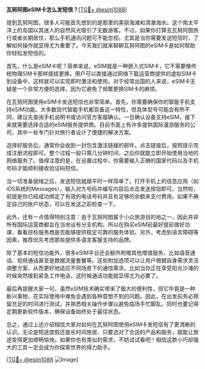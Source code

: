 **瓦努阿图eSIM卡怎么发短信？**[[TG💪+ @esim1088](https://t.me/s/esim1088)]

提到瓦努阿图，很多人可能首先想到的是那里的美丽海滩和清澈海水。这个南太平洋上的岛国以其迷人的自然风光吸引了无数游客。不过，如果你打算去瓦努阿图旅行或者长期居住，那么手机通讯问题可不能忽视。尤其是当你需要发送短信时，了解如何操作就显得尤为重要了。今天我们就来聊聊瓦努阿图的eSIM卡是如何帮助你轻松发短信的。

首先，什么是eSIM卡呢？简单来说，eSIM就是一种嵌入式SIM卡，它不需要像传统物理SIM卡那样插拔更换。用户可以直接通过网络下载运营商提供的虚拟SIM卡到设备中，这样就可以实现即时激活和使用。对于经常出国的人来说，eSIM卡无疑是一个非常方便的选择，因为它避免了频繁更换SIM卡的麻烦。

在瓦努阿图使用eSIM卡发送短信也非常简单。首先，你需要确保你的智能手机支持eSIM功能。大多数现代智能手机都具备这一特性，但具体型号可能会有所不同，建议先查阅手机说明书或访问官方客服确认。一旦确认设备支持eSIM，接下来就需要选择合适的eSIM服务提供商。目前市面上有许多提供国际漫游服务的公司，其中一些专门针对旅行者设计了便捷的解决方案。

选择好服务后，通常你会收到一封包含激活链接的邮件。点击链接后，按照提示完成注册流程即可。整个过程一般只需几分钟时间，之后你就能立即开始使用当地的网络服务了。值得注意的是，在设置过程中，你需要输入正确的国家代码以及手机号码才能顺利接收验证码短信。

当一切准备就绪之后，发送短信就跟平时一样简单了。打开手机上的信息应用（如iOS系统的Messages），输入对方号码并编写内容后点击发送按钮即可。当然啦，前提是你已经成功绑定了有效的电话号码并且有足够的余额来支付费用。如果不确定自己的账户状态，可以在发送之前检查一下。

此外，还有一点值得特别注意：由于瓦努阿图属于小众旅游目的地之一，因此并非所有国际运营商都会在当地设有分支机构。所以在购买eSIM前最好提前做好功课，看看目标服务商是否能够提供稳定可靠的服务体验。另外，考虑到语言障碍等因素，推荐优先考虑那些提供多语言客服支持的品牌。

除了基本的短信功能外，很多eSIM平台还会额外附赠其他增值服务，比如语音通话、视频通话甚至是数据流量套餐等。这些附加选项可以让用户根据自身需求灵活调整方案，从而更好地适应不同场景下的通信需求。比如当你正在享受阳光沙滩的时候突然接到紧急工作电话，这时候通话功能就显得尤为必要了。

最后再提醒大家一句，虽然eSIM技术确实带来了极大的便利性，但它毕竟是一种新兴事物，在实际使用中难免会遇到各种意想不到的问题。因此，在出发前务必预留充足的时间进行测试，并熟悉相关操作步骤以避免临场手忙脚乱。同时也要记得定期更新软件版本，确保设备始终处于最佳状态。

总之，通过上述介绍相信大家对如何在瓦努阿图使用eSIM卡发短信有了更清晰的认识。无论是短途度假还是长时间旅居，只要选对了合适的产品和服务，就能让旅途变得更加顺畅愉快。如果你也有类似的需求，不妨试试看吧！相信这款小巧却强大的工具一定会成为你探索世界的得力助手。

[[TG💪+ @esim1088](https://t.me/s/esim1088) ![Image](https://i.postimg.cc/4NQfJmqS/Snipaste-2025-05-13-00-14-12.png)]